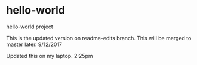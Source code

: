 # hello-world
hello-world project

This is the updated version on readme-edits branch. This will be merged to master later.
9/12/2017

Updated this on my laptop. 2:25pm